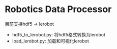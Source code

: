 # Robotics Data Processor

目前支持hdf5 -> lerobot

- hdf5_to_lerobot.py: 将hdf5格式转换为lerobot
- load_lerobot.py: 加载和可视化lerobot